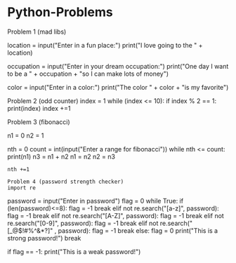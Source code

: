 # Python-Problems

Problem 1 (mad libs)

location = input("Enter in a fun place:")
print("I love going to the " + location)

occupation = input("Enter in your dream occupation:")
print("One day I want to be a " + occupation + "so I can make lots of money")

color = input("Enter in a color:")
print("The color " + color + "is my favorite")

Problem 2 (odd counter)
index = 1
while (index <= 10):
    if index % 2  == 1:
     print(index)
    index +=1

Problem 3 (fibonacci)

n1 = 0
n2 = 1

nth = 0
count = int(input("Enter a range for fibonacci"))
while nth <= count:
    print(n1)
    n3 = n1 + n2
    n1 = n2
    n2 = n3
    
    nth +=1

    Problem 4 (password strength checker)
    import re
password = input("Enter in password")
flag = 0
while True:
    if (len(password)<=8):
        flag = -1
        break
    elif not re.search("[a-z]", password):
        flag = -1
        break
    elif not re.search("[A-Z]", password):
        flag = -1
        break
    elif not re.search("[0-9]", password):
        flag = -1
        break
    elif not re.search("[_@$!#%^&*?]" , password):
        flag = -1
        break
    else:
        flag = 0
        print("This is a strong password!")
        break

if flag == -1:
    print("This is a weak password!")

